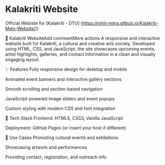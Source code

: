 # Kalakriti Website
Official Webiste for [Kalakriti - DTU] (https://rohit-mitra.github.io/Kalakriti-Main-Website/)) 

🔶 Kalakriti WebsiteAdd commentMore actions
A responsive and interactive website built for Kalakriti, a cultural and creative arts society. Developed using HTML, CSS, and JavaScript, the site showcases upcoming events, artist highlights, galleries, and contact information in a clean and visually engaging layout.

✨ Features
Fully responsive design for desktop and mobile

Animated event banners and interactive gallery sections

Smooth scrolling and section-based navigation

JavaScript-powered image sliders and event popups

Custom styling with modern CSS and font integration

🚀 Tech Stack
Frontend: HTML5, CSS3, Vanilla JavaScript

Deployment: GitHub Pages (or insert your host if different)

📌 Use Cases
Promoting cultural events and exhibitions

Showcasing artwork and performances

Providing contact, registration, and outreach info

